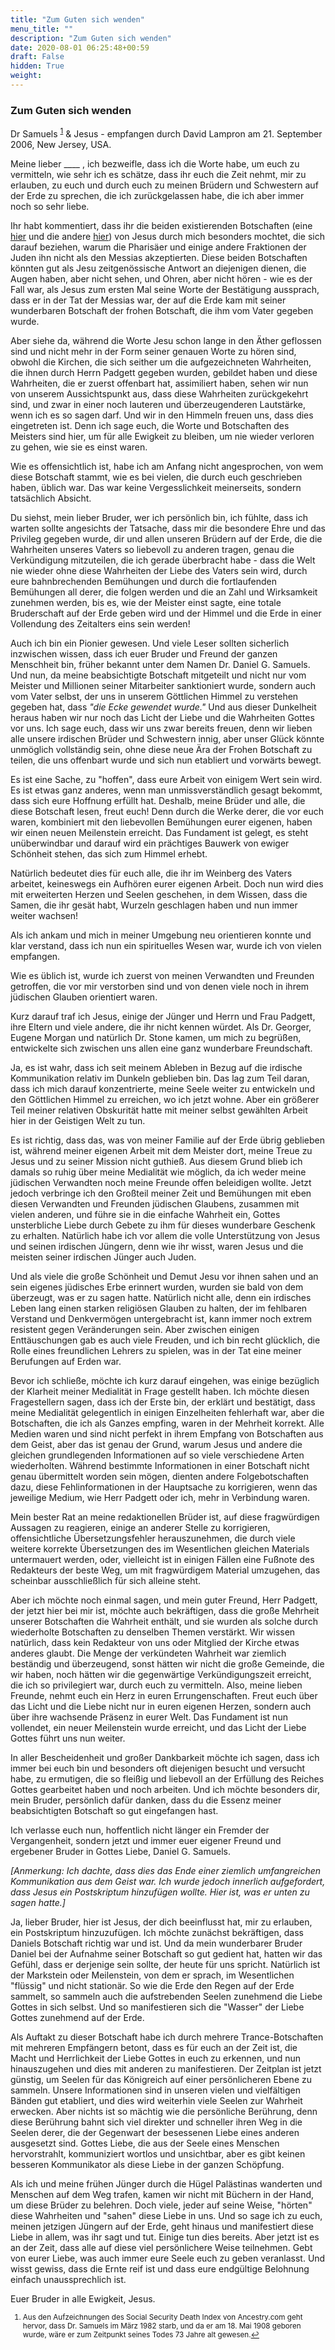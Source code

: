 ```yaml
---
title: "Zum Guten sich wenden"
menu_title: ""
description: "Zum Guten sich wenden"
date: 2020-08-01 06:25:48+00:59
draft: False
hidden: True
weight:
---
```

### Zum Guten sich wenden

Dr Samuels <sup id="a1">[1](#f1)</sup> & Jesus - empfangen durch David Lampron am 21. September 2006, New Jersey, USA.

Meine lieber ____ , ich bezweifle, dass ich die Worte habe, um euch zu vermitteln, wie sehr ich es schätze, dass ihr euch die Zeit nehmt, mir zu erlauben, zu euch und durch euch zu meinen Brüdern und Schwestern auf der Erde zu sprechen, die ich zurückgelassen habe, die ich aber immer noch so sehr liebe.

Ihr habt kommentiert, dass ihr die beiden existierenden Botschaften (eine [hier](/samuels-botschaften/erklaerungen-und-einsichten-in-das-neue-testament/offenbarung-5-warum-jesus-nicht-als-messias-gottes-anerkannt-wurde-14-juni-und-05-november-1955/) und die andere [hier](/samuels-botschaften/erklaerungen-und-einsichten-in-das-neue-testament/offenbarung-29-warum-die-juden-den-messias-nicht-erkannt-haben-12-mai-1955/)) von Jesus durch mich besonders mochtet, die sich darauf beziehen, warum die Pharisäer und einige andere Fraktionen der Juden ihn nicht als den Messias akzeptierten. Diese beiden Botschaften könnten gut als Jesu zeitgenössische Antwort an diejenigen dienen, die Augen haben, aber nicht sehen, und Ohren, aber nicht hören - wie es der Fall war, als Jesus zum ersten Mal seine Worte der Bestätigung aussprach, dass er in der Tat der Messias war, der auf die Erde kam mit seiner wunderbaren Botschaft der frohen Botschaft, die ihm vom Vater gegeben wurde.

Aber siehe da, während die Worte Jesu schon lange in den Äther geflossen sind und nicht mehr in der Form seiner genauen Worte zu hören sind, obwohl die Kirchen, die sich seither um die aufgezeichneten Wahrheiten, die ihnen durch Herrn Padgett gegeben wurden, gebildet haben und diese Wahrheiten, die er zuerst offenbart hat, assimiliert haben, sehen wir nun von unserem Aussichtspunkt aus, dass diese Wahrheiten zurückgekehrt sind, und zwar in einer noch lauteren und überzeugenderen Lautstärke, wenn ich es so sagen darf. Und wir in den Himmeln freuen uns, dass dies eingetreten ist. Denn ich sage euch, die Worte und Botschaften des Meisters sind hier, um für alle Ewigkeit zu bleiben, um nie wieder verloren zu gehen, wie sie es einst waren.

Wie es offensichtlich ist, habe ich am Anfang nicht angesprochen, von wem diese Botschaft stammt, wie es bei vielen, die durch euch geschrieben haben, üblich war. Das war keine Vergesslichkeit meinerseits, sondern tatsächlich Absicht.

Du siehst, mein lieber Bruder, wer ich persönlich bin, ich fühlte, dass ich warten sollte angesichts der Tatsache, dass mir die besondere Ehre und das Privileg gegeben wurde, dir und allen unseren Brüdern auf der Erde, die die Wahrheiten unseres Vaters so liebevoll zu anderen tragen, genau die Verkündigung mitzuteilen, die ich gerade überbracht habe - dass die Welt nie wieder ohne diese Wahrheiten der Liebe des Vaters sein wird, durch eure bahnbrechenden Bemühungen und durch die fortlaufenden Bemühungen all derer, die folgen werden und die an Zahl und Wirksamkeit zunehmen werden, bis es, wie der Meister einst sagte, eine totale Bruderschaft auf der Erde geben wird und der Himmel und die Erde in einer Vollendung des Zeitalters eins sein werden!

Auch ich bin ein Pionier gewesen. Und viele Leser sollten sicherlich inzwischen wissen, dass ich euer Bruder und Freund der ganzen Menschheit bin, früher bekannt unter dem Namen Dr. Daniel G. Samuels. Und nun, da meine beabsichtigte Botschaft mitgeteilt und nicht nur vom Meister und Millionen seiner Mitarbeiter sanktioniert wurde, sondern auch vom Vater selbst, der uns in unserem Göttlichen Himmel zu verstehen gegeben hat, dass *"die Ecke gewendet wurde."* Und aus dieser Dunkelheit heraus haben wir nur noch das Licht der Liebe und die Wahrheiten Gottes vor uns. Ich sage euch, dass wir uns zwar bereits freuen, denn wir lieben alle unsere irdischen Brüder und Schwestern innig, aber unser Glück könnte unmöglich vollständig sein, ohne diese neue Ära der Frohen Botschaft zu teilen, die uns offenbart wurde und sich nun etabliert und vorwärts bewegt.

Es ist eine Sache, zu "hoffen", dass eure Arbeit von einigem Wert sein wird. Es ist etwas ganz anderes, wenn man unmissverständlich gesagt bekommt, dass sich eure Hoffnung erfüllt hat. Deshalb, meine Brüder und alle, die diese Botschaft lesen, freut euch! Denn durch die Werke derer, die vor euch waren, kombiniert mit den liebevollen Bemühungen eurer eigenen, haben wir einen neuen Meilenstein erreicht. Das Fundament ist gelegt, es steht unüberwindbar und darauf wird ein prächtiges Bauwerk von ewiger Schönheit stehen, das sich zum Himmel erhebt.

Natürlich bedeutet dies für euch alle, die ihr im Weinberg des Vaters arbeitet, keineswegs ein Aufhören eurer eigenen Arbeit. Doch nun wird dies mit erweiterten Herzen und Seelen geschehen, in dem Wissen, dass die Samen, die ihr gesät habt, Wurzeln geschlagen haben und nun immer weiter wachsen!

Als ich ankam und mich in meiner Umgebung neu orientieren konnte und klar verstand, dass ich nun ein spirituelles Wesen war, wurde ich von vielen empfangen.

Wie es üblich ist, wurde ich zuerst von meinen Verwandten und Freunden getroffen, die vor mir verstorben sind und von denen viele noch in ihrem jüdischen Glauben orientiert waren.

Kurz darauf traf ich Jesus, einige der Jünger und Herrn und Frau Padgett, ihre Eltern und viele andere, die ihr nicht kennen würdet. Als Dr. Georger, Eugene Morgan und natürlich Dr. Stone kamen, um mich zu begrüßen, entwickelte sich zwischen uns allen eine ganz wunderbare Freundschaft.

Ja, es ist wahr, dass ich seit meinem Ableben in Bezug auf die irdische Kommunikation relativ im Dunkeln geblieben bin. Das lag zum Teil daran, dass ich mich darauf konzentrierte, meine Seele weiter zu entwickeln und den Göttlichen Himmel zu erreichen, wo ich jetzt wohne. Aber ein größerer Teil meiner relativen Obskurität hatte mit meiner selbst gewählten Arbeit hier in der Geistigen Welt zu tun.

Es ist richtig, dass das, was von meiner Familie auf der Erde übrig geblieben ist, während meiner eigenen Arbeit mit dem Meister dort, meine Treue zu Jesus und zu seiner Mission nicht guthieß. Aus diesem Grund blieb ich damals so ruhig über meine Medialität wie möglich, da ich weder meine jüdischen Verwandten noch meine Freunde offen beleidigen wollte. Jetzt jedoch verbringe ich den Großteil meiner Zeit und Bemühungen mit eben diesen Verwandten und Freunden jüdischen Glaubens, zusammen mit vielen anderen, und führe sie in die einfache Wahrheit ein, Gottes unsterbliche Liebe durch Gebete zu ihm für dieses wunderbare Geschenk zu erhalten. Natürlich habe ich vor allem die volle Unterstützung von Jesus und seinen irdischen Jüngern, denn wie ihr wisst, waren Jesus und die meisten seiner irdischen Jünger auch Juden.

Und als viele die große Schönheit und Demut Jesu vor ihnen sahen und an sein eigenes jüdisches Erbe erinnert wurden, wurden sie bald von dem überzeugt, was er zu sagen hatte. Natürlich nicht alle, denn ein irdisches Leben lang einen starken religiösen Glauben zu halten, der im fehlbaren Verstand und Denkvermögen untergebracht ist, kann immer noch extrem resistent gegen Veränderungen sein. Aber zwischen einigen Enttäuschungen gab es auch viele Freuden, und ich bin recht glücklich, die Rolle eines freundlichen Lehrers zu spielen, was in der Tat eine meiner Berufungen auf Erden war.

Bevor ich schließe, möchte ich kurz darauf eingehen, was einige bezüglich der Klarheit meiner Medialität in Frage gestellt haben. Ich möchte diesen Fragestellern sagen, dass ich der Erste bin, der erklärt und bestätigt, dass meine Medialität gelegentlich in einigen Einzelheiten fehlerhaft war, aber die Botschaften, die ich als Ganzes empfing, waren in der Mehrheit korrekt. Alle Medien waren und sind nicht perfekt in ihrem Empfang von Botschaften aus dem Geist, aber das ist genau der Grund, warum Jesus und andere die gleichen grundlegenden Informationen auf so viele verschiedene Arten wiederholten. Während bestimmte Informationen in einer Botschaft nicht genau übermittelt worden sein mögen, dienten andere Folgebotschaften dazu, diese Fehlinformationen in der Hauptsache zu korrigieren, wenn das jeweilige Medium, wie Herr Padgett oder ich, mehr in Verbindung waren.

Mein bester Rat an meine redaktionellen Brüder ist, auf diese fragwürdigen Aussagen zu reagieren, einige an anderer Stelle zu korrigieren, offensichtliche Übersetzungsfehler herauszunehmen, die durch viele weitere korrekte Übersetzungen des im Wesentlichen gleichen Materials untermauert werden, oder, vielleicht ist in einigen Fällen eine Fußnote des Redakteurs der beste Weg, um mit fragwürdigem Material umzugehen, das scheinbar ausschließlich für sich alleine steht.

Aber ich möchte noch einmal sagen, und mein guter Freund, Herr Padgett, der jetzt hier bei mir ist, möchte auch bekräftigen, dass die große Mehrheit unserer Botschaften die Wahrheit enthält, und sie wurden als solche durch wiederholte Botschaften zu denselben Themen verstärkt. Wir wissen natürlich, dass kein Redakteur von uns oder Mitglied der Kirche etwas anderes glaubt. Die Menge der verkündeten Wahrheit war ziemlich beständig und überzeugend, sonst hätten wir nicht die große Gemeinde, die wir haben, noch hätten wir die gegenwärtige Verkündigungszeit erreicht, die ich so privilegiert war, durch euch zu vermitteln. Also, meine lieben Freunde, nehmt euch ein Herz in euren Errungenschaften. Freut euch über das Licht und die Liebe nicht nur in euren eigenen Herzen, sondern auch über ihre wachsende Präsenz in eurer Welt. Das Fundament ist nun vollendet, ein neuer Meilenstein wurde erreicht, und das Licht der Liebe Gottes führt uns nun weiter.

In aller Bescheidenheit und großer Dankbarkeit möchte ich sagen, dass ich immer bei euch bin und besonders oft diejenigen besucht und versucht habe, zu ermutigen, die so fleißig und liebevoll an der Erfüllung des Reiches Gottes gearbeitet haben und noch arbeiten. Und ich möchte besonders dir, mein Bruder, persönlich dafür danken, dass du die Essenz meiner beabsichtigten Botschaft so gut eingefangen hast.

Ich verlasse euch nun, hoffentlich nicht länger ein Fremder der Vergangenheit, sondern jetzt und immer euer eigener Freund und ergebener Bruder in Gottes Liebe, Daniel G. Samuels.

*[Anmerkung: Ich dachte, dass dies das Ende einer ziemlich umfangreichen Kommunikation aus dem Geist war. Ich wurde jedoch innerlich aufgefordert, dass Jesus ein Postskriptum hinzufügen wollte. Hier ist, was er unten zu sagen hatte.]*

Ja, lieber Bruder, hier ist Jesus, der dich beeinflusst hat, mir zu erlauben, ein Postskriptum hinzuzufügen. Ich möchte zunächst bekräftigen, dass Daniels Botschaft richtig war und ist. Und da mein wunderbarer Bruder Daniel bei der Aufnahme seiner Botschaft so gut gedient hat, hatten wir das Gefühl, dass er derjenige sein sollte, der heute für uns spricht. Natürlich ist der Markstein oder Meilenstein, von dem er sprach, im Wesentlichen "flüssig" und nicht stationär. So wie die Erde den Regen auf der Erde sammelt, so sammeln auch die aufstrebenden Seelen zunehmend die Liebe Gottes in sich selbst. Und so manifestieren sich die "Wasser" der Liebe Gottes zunehmend auf der Erde.

Als Auftakt zu dieser Botschaft habe ich durch mehrere Trance-Botschaften mit mehreren Empfängern betont, dass es für euch an der Zeit ist, die Macht und Herrlichkeit der Liebe Gottes in euch zu erkennen, und nun hinauszugehen und dies mit anderen zu manifestieren. Der Zeitplan ist jetzt günstig, um Seelen für das Königreich auf einer persönlicheren Ebene zu sammeln. Unsere Informationen sind in unseren vielen und vielfältigen Bänden gut etabliert, und dies wird weiterhin viele Seelen zur Wahrheit erwecken. Aber nichts ist so mächtig wie die persönliche Berührung, denn diese Berührung bahnt sich viel direkter und schneller ihren Weg in die Seelen derer, die der Gegenwart der besessenen Liebe eines anderen ausgesetzt sind. Gottes Liebe, die aus der Seele eines Menschen hervorstrahlt, kommuniziert wortlos und unsichtbar, aber es gibt keinen besseren Kommunikator als diese Liebe in der ganzen Schöpfung.

Als ich und meine frühen Jünger durch die Hügel Palästinas wanderten und Menschen auf dem Weg trafen, kamen wir nicht mit Büchern in der Hand, um diese Brüder zu belehren. Doch viele, jeder auf seine Weise, "hörten" diese Wahrheiten und "sahen" diese Liebe in uns. Und so sage ich zu euch, meinen jetzigen Jüngern auf der Erde, geht hinaus und manifestiert diese Liebe in allem, was ihr sagt und tut. Einige tun dies bereits. Aber jetzt ist es an der Zeit, dass alle auf diese viel persönlichere Weise teilnehmen. Gebt von eurer Liebe, was auch immer eure Seele euch zu geben veranlasst. Und wisst gewiss, dass die Ernte reif ist und dass eure endgültige Belohnung einfach unaussprechlich ist.

Euer Bruder in alle Ewigkeit, Jesus.
<small>

1. <large id="f1"> Aus den Aufzeichnungen des Social Security Death Index von Ancestry.com geht hervor, dass Dr. Samuels im März 1982 starb, und da er am 18. Mai 1908 geboren wurde, wäre er zum Zeitpunkt seines Todes 73 Jahre alt gewesen.[↩](#a1)
